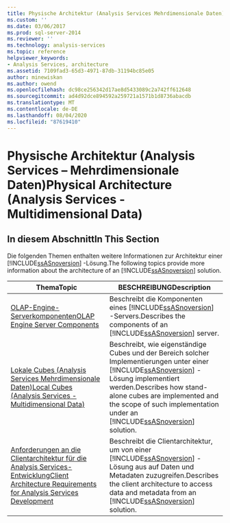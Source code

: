 ```yaml
---
title: Physische Architektur (Analysis Services Mehrdimensionale Daten) | Microsoft-Dokumentation
ms.custom: ''
ms.date: 03/06/2017
ms.prod: sql-server-2014
ms.reviewer: ''
ms.technology: analysis-services
ms.topic: reference
helpviewer_keywords:
- Analysis Services, architecture
ms.assetid: 7109fad3-65d3-4971-87db-31194bc85e05
author: minewiskan
ms.author: owend
ms.openlocfilehash: dc98ce256342d17ae8d5433089c2a742ff612648
ms.sourcegitcommit: ad4d92dce894592a259721a1571b1d8736abacdb
ms.translationtype: MT
ms.contentlocale: de-DE
ms.lasthandoff: 08/04/2020
ms.locfileid: "87619410"
---
```

# <a name="physical-architecture-analysis-services---multidimensional-data"></a><span data-ttu-id="4bfaf-102">Physische Architektur (Analysis Services – Mehrdimensionale Daten)</span><span class="sxs-lookup"><span data-stu-id="4bfaf-102">Physical Architecture (Analysis Services - Multidimensional Data)</span></span>
    
## <a name="in-this-section"></a><span data-ttu-id="4bfaf-103">In diesem Abschnitt</span><span class="sxs-lookup"><span data-stu-id="4bfaf-103">In This Section</span></span>  
 <span data-ttu-id="4bfaf-104">Die folgenden Themen enthalten weitere Informationen zur Architektur einer [!INCLUDE[ssASnoversion](../../../includes/ssasnoversion-md.md)] -Lösung.</span><span class="sxs-lookup"><span data-stu-id="4bfaf-104">The following topics provide more information about the architecture of an [!INCLUDE[ssASnoversion](../../../includes/ssasnoversion-md.md)] solution.</span></span>  
  
|<span data-ttu-id="4bfaf-105">Thema</span><span class="sxs-lookup"><span data-stu-id="4bfaf-105">Topic</span></span>|<span data-ttu-id="4bfaf-106">BESCHREIBUNG</span><span class="sxs-lookup"><span data-stu-id="4bfaf-106">Description</span></span>|  
|-----------|-----------------|  
|[<span data-ttu-id="4bfaf-107">OLAP-Engine-Serverkomponenten</span><span class="sxs-lookup"><span data-stu-id="4bfaf-107">OLAP Engine Server Components</span></span>](olap-engine-server-components.md)|<span data-ttu-id="4bfaf-108">Beschreibt die Komponenten eines [!INCLUDE[ssASnoversion](../../../includes/ssasnoversion-md.md)] -Servers.</span><span class="sxs-lookup"><span data-stu-id="4bfaf-108">Describes the components of an [!INCLUDE[ssASnoversion](../../../includes/ssasnoversion-md.md)] server.</span></span>|  
|[<span data-ttu-id="4bfaf-109">Lokale Cubes &#40;Analysis Services Mehrdimensionale Daten&#41;</span><span class="sxs-lookup"><span data-stu-id="4bfaf-109">Local Cubes &#40;Analysis Services - Multidimensional Data&#41;</span></span>](local-cubes-analysis-services-multidimensional-data.md)|<span data-ttu-id="4bfaf-110">Beschreibt, wie eigenständige Cubes und der Bereich solcher Implementierungen unter einer [!INCLUDE[ssASnoversion](../../../includes/ssasnoversion-md.md)] -Lösung implementiert werden.</span><span class="sxs-lookup"><span data-stu-id="4bfaf-110">Describes how stand-alone cubes are implemented and the scope of such implementation under an [!INCLUDE[ssASnoversion](../../../includes/ssasnoversion-md.md)] solution.</span></span>|  
|[<span data-ttu-id="4bfaf-111">Anforderungen an die Clientarchitektur für die Analysis Services-Entwicklung</span><span class="sxs-lookup"><span data-stu-id="4bfaf-111">Client Architecture Requirements for Analysis Services Development</span></span>](client-architecture-requirements-for-analysis-services-development.md)|<span data-ttu-id="4bfaf-112">Beschreibt die Clientarchitektur, um von einer [!INCLUDE[ssASnoversion](../../../includes/ssasnoversion-md.md)] -Lösung aus auf Daten und Metadaten zuzugreifen.</span><span class="sxs-lookup"><span data-stu-id="4bfaf-112">Describes the client architecture to access data and metadata from an [!INCLUDE[ssASnoversion](../../../includes/ssasnoversion-md.md)] solution.</span></span>|  
  
  
